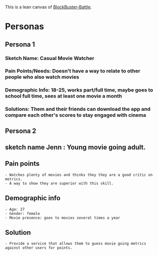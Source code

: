 This is a lean canvas of [BlockBuster-Battle](https://docs.google.com/presentation/d/1OcTqxZ31IXaUj5rrwnZNhgPWHlvmGaQXpd2fDqiyvZg/edit?usp=sharing).

# Personas

## Persona 1
### Sketch Name: Casual Movie Watcher
### Pain Points/Needs: Doesn't have a way to relate to other people who also watch movies
### Demographic Info: 18-25, works part/full time, maybe goes to school full time, sees at least one movie a month
### Solutions: Them and their friends can download the app and compare each other's scores to stay engaged with cinema

## Persona 2 
## sketch name Jenn : Young movie going adult.
## Pain points
    - Watches plenty of movies and thinks they they are a good critic on metrics.
    - A way to show they are superior with this skill.
## Demographic info
    - Age: 27
    - Gender: female
    - Movie presence: goes to movies several times a year
## Solution
    - Provide a service that allows them to guess movie going metrics against other users for points.




